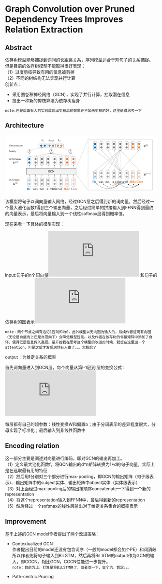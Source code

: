 # Graph Convolution over Pruned Dependency Trees Improves Relation Extraction
## Abstract 
依存树模型能够捕捉到词间的长距离关系，序列模型适合于短句子的关系捕捉。<br>
但是目前的依存树模型不能取得很好表现：<br>
（1）过度剪枝导致有用的信息被剪掉 <br>
（2）不同的树结构无法实现并行计算<br>
创新点：<br>
* 采用图卷积神经网络（GCN），实现了并行计算，抽取潜在信息<br>
* 提出一种新的剪枝算法为依存树瘦身<br>

`note:但是后面有人的实验展现出剪枝后的效果还不如未剪枝的好，这里值得思考一下`

## Architecture
![](https://github.com/tangshisong/NRE/blob/master/image/CGCN.png)<br>
 
该模型将句子以词向量输入网络，经过GCN层之后得到新的词向量，然后经过一个最大池化函数f得到三个输出向量，之后经过简单的拼接输入到FFNN得到最终的向量表示，最后将向量输入到一个线性softmax层得到概率值。<br>

现在来看一下具体的模型实现：<br>

input:句子的n个词向量![](https://latex.codecogs.com/gif.latex?h_%7B1%7D%5E%7B%280%29%7D%2C...%2Ch_%7Bn%7D%5E%7B%280%29%7D)
和句子的依存树的图表示![](https://latex.codecogs.com/gif.latex?A_%7Bn*n%7D)<br>

`note：两个节点之间有边记1否则即为0，此外模型以无向图为输入的，后续作者证明有向图（无论是自底向上还是自顶向下）会降低模型性能。以及作者在依存树的邻接矩阵中添加了自环，使得低层信息传入高层。最开始我在思考这个模型的改进的时候，就想在这里加一个attention，但是之后才发现居然有人做了。。。太尴尬了`

output：为给定关系的概率<br>

首先词向量进入到GCN层，每个向量从第l-1层到l层的变换公式：
![](https://latex.codecogs.com/png.latex?h_%7Bi%7D%5E%7B%28l%29%7D%3D%20%5Csigma%20%28%5Cfrac%7B%7B%7D%5Csum_%7Bj%3D1%7D%5E%7Bn%7DA_%7Bij%7DW%5E%7B%28l%29%7Dh_%7Bj%7D%5E%7B%28l-1%29%7D%7D%7B%5Csum_%7Bj%3D1%7D%5E%7Bn%7DA_%7Bij%7D%7D%20&amp;plus;b%5E%7B%28l%29%7D%29)<br>

每层都有自己的超参数：线性变换W和偏置b；由于分词表示的差异程度很大，分母实现了标准化；最后输入到非线性函数中<br>

## Encoding relation
这一部分主要是阐述对向量进行编码，即对GCN的输出再加工。<br>
（1）定义最大池化函数f，将GCN输出的d\*n矩阵转换为1\*d的句子向量，实际上是在选取最有用的特征<br>
（2）然后用f分别对三个部分进行max-pooling，即GCN的输出矩阵（句子级表示）、输出矩阵中的subject实体、输出矩阵中object实体（实体级表示）<br>
（3）对上面经过max-pooling后的输出按顺序concatenate一下得到一个新的representation<br>
（4）将这个representation输入到FFNN中，最后得到新的representation<br>
（5）然后经过一个softmax的线性层输出对于给定关系集合的概率表示<br>

## Improvement
基于上述的GCN model作者提出了两个改进策略：<br>
* Contextualized GCN<br>
作者提出目前的model还没有包含词序（一般的model都会加个PE）和词消歧<br>
所以作者先将句子输入到BiLSTM，然后再将BiLSTM的output作为GCN的输入，即CGCN。相比GCN，CGCN性能进一步提升。<br>
`note：目前为止，打算是将BiLSTM换了，或者改一下，留个坑，暂定。。。`

* Path-centric Pruning




